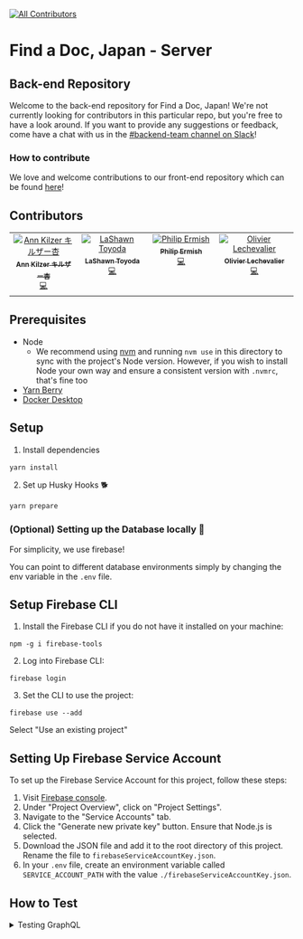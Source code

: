 [![All Contributors](https://img.shields.io/github/all-contributors/ourjapanlife/findadoc-server?color=ee8449&style=for-the-badge)](#contributors)

# Find a Doc, Japan - Server

## Back-end Repository

Welcome to the back-end repository for Find a Doc, Japan! We're not currently looking for contributors in this particular repo, but you're free to have a look around. If you want to provide any suggestions or feedback, come have a chat with us in the [#backend-team channel on Slack](https://join.slack.com/t/find-a-doc/shared_invite/zt-s4744a6o-MGaGHzLN5wB9aXeha3vdsQ)!

### How to contribute 

We love and welcome contributions to our front-end repository which can be found [here](https://github.com/ourjapanlife/findadoc-web)!

## Contributors

<!-- ALL-CONTRIBUTORS-LIST:START - Do not remove or modify this section -->
<!-- prettier-ignore-start -->
<!-- markdownlint-disable -->
<table>
  <tbody>
    <tr>
      <td align="center" valign="top" width="14.28%"><a href="http://www.annkilzer.net/"><img src="https://avatars.githubusercontent.com/u/4602369?v=4?s=100" width="100px;" alt="Ann Kilzer キルザー杏"/><br /><sub><b>Ann Kilzer キルザー杏</b></sub></a><br /><a href="https://github.com/ourjapanlife/findadoc-server/commits?author=ann-kilzer" title="Code">💻</a></td>
      <td align="center" valign="top" width="14.28%"><a href="https://github.com/theyokohamalife"><img src="https://avatars.githubusercontent.com/u/31802656?v=4?s=100" width="100px;" alt="LaShawn Toyoda"/><br /><sub><b>LaShawn Toyoda</b></sub></a><br /><a href="https://github.com/ourjapanlife/findadoc-server/commits?author=theyokohamalife" title="Code">💻</a></td>
      <td align="center" valign="top" width="14.28%"><a href="https://github.com/ermish"><img src="https://avatars.githubusercontent.com/u/4411499?v=4?s=100" width="100px;" alt="Philip Ermish"/><br /><sub><b>Philip Ermish</b></sub></a><br /><a href="https://github.com/ourjapanlife/findadoc-server/commits?author=ermish" title="Code">💻</a></td>
      <td align="center" valign="top" width="14.28%"><a href="https://github.com/RageZBla"><img src="https://avatars.githubusercontent.com/u/1196871?v=4?s=100" width="100px;" alt="Olivier Lechevalier"/><br /><sub><b>Olivier Lechevalier</b></sub></a><br /><a href="https://github.com/ourjapanlife/findadoc-server/commits?author=RageZBla" title="Code">💻</a></td>
    </tr>
  </tbody>
</table>

<!-- markdownlint-restore -->
<!-- prettier-ignore-end -->

<!-- ALL-CONTRIBUTORS-LIST:END -->

## Prerequisites

- Node
  - We recommend using [nvm](https://github.com/nvm-sh/nvm) and running `nvm use` in this directory to sync with the project's Node version. However, if you wish to install Node your own way and ensure a consistent version with `.nvmrc`, that's fine too
- [Yarn Berry](https://yarnpkg.com/getting-started/install)
- [Docker Desktop](https://www.docker.com/products/docker-desktop/)

## Setup

1. Install dependencies

```sh
yarn install
```

2. Set up Husky Hooks 🐕️

```sh
yarn prepare
```

### (Optional) Setting up the Database locally 🐘

For simplicity, we use firebase!

You can point to different database environments simply by changing the env variable in the `.env` file.

## Setup Firebase CLI

1. Install the Firebase CLI if you do not have it installed on your machine: 

``` 
npm -g i firebase-tools
```

2. Log into Firebase CLI:

``` 
firebase login
```

3. Set the CLI to use the project: 
```
firebase use --add
```

Select "Use an existing project"

## Setting Up Firebase Service Account

To set up the Firebase Service Account for this project, follow these steps:

1. Visit [Firebase console](https://console.firebase.google.com/project/find-a-doc-japan/overview).
2. Under "Project Overview", click on "Project Settings".
3. Navigate to the "Service Accounts" tab.
4. Click the "Generate new private key" button. Ensure that Node.js is selected.
5. Download the JSON file and add it to the root directory of this project. Rename the file to `firebaseServiceAccountKey.json`.
6. In your `.env` file, create an environment variable called `SERVICE_ACCOUNT_PATH` with the value `./firebaseServiceAccountKey.json`.

## How to Test

<details>
  <summary>Testing GraphQL</summary>

1. Run `yarn generate` to generate the types locally
2. Run `yarn dev` to start the local server
3. Open your browser to http://localhost:3001/
4. Navigate to the Explorer section from the menu in the left pane.
5. Click `query: Query` under "Root Types
   ![image](./docs/root-types.png)
6. Click the `+` button to see the fields a **type** has that can be added to the query
   ![image](./docs/add-to-query.png)

7. Select the desired fields and they'll automatically get added to the query builder
   ![image](./docs/query-builder.png)

8. If you select a type that requires an ID (such as `Facility` or `HealthcareProfessional`) then add the ID in the "Variables" window at the bottom _as a string_.

![image](./docs/query-by-id.png)

9. If you'd like to share the query you built, such as demonstrating how you tested your code, check out [Apollo Explorer's sharing features](https://www.apollographql.com/blog/announcement/platform/save-and-share-your-graphql-operations-in-apollo-explorer/#sharing-a-collection).

</details>
